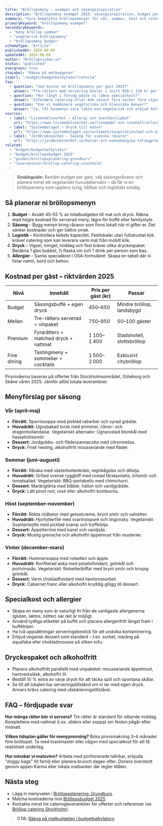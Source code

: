 ```yaml
---
title: "Bröllopsmeny – exempel och säsongsinspiration"
description: "Bröllopsmeny exempel 2025: säsongsinspiration, budget per gäst och vegetariska alternativ med svenska råvaror."
summary: "Fyra kompletta bröllopsmenyer för vår, sommar, höst och vinter med budgetnivåer, dryckespaket och tips för allergier."
primaryKeyword: "bröllopsmeny exempel"
secondaryKeywords:
  - "meny bröllop sommar"
  - "vegetarisk bröllopsmeny"
  - "bröllopsmeny budget"
schemaType: "Article"
publishedAt: 2024-06-09
updatedAt: 2024-06-09
author: "Bröllopssidan.se"
status: "published"
evergreen: true
ctaLabel: "Räkna på matbudgeten"
ctaUrl: "/budget/budgetkalkylator?ref=cta"
faq:
  - question: "Vad kostar en bröllopsmeny per gäst 2025?"
    answer: "Tre-rätters med servering kostar i snitt 850–1 150 kr per gäst i storstäder och 650–900 kr i övriga landet. Buffé eller foodtrucks kan pressa priset till 450–650 kr."
  - question: "Hur långt i förväg måste vi lämna specialkost?"
    answer: "Informera catering eller kök senast fyra veckor före vigseln. Samla in allergier i samband med OSA och gör uppdateringar två veckor innan."
  - question: "Kan vi kombinera vegetariska och klassiska menyer?"
    answer: "Ja, låt basmenyn vara lakto-ovo-vegetarisk och erbjud kött eller fisk som tillval. Det förenklar logistik och minskar matsvinn."
sources:
  - label: "Livsmedelsverket – Allergi och överkänslighet"
    url: "https://www.livsmedelsverket.se/livsmedel-och-innehall/allergi-och-overkanslighet"
  - label: "Systembolaget – Dryck till maten"
    url: "https://www.systembolaget.se/sortiment/inspiration/mat-och-dryck/"
  - label: "Jordbruksverket – Säsong för svenska råvaror"
    url: "https://jordbruksverket.se/kurser-och-evenemang/pa-talangprogrammet/sasongsvagledning"
related:
  - "budget/budgetkalkylator"
  - "budget/brollopsbudget-2025"
  - "guides/brollopsplanering-grundkurs"
  - "leverantorer/brollop-catering-stockholm"
---
```


> **Snabbguide:** Bestäm budget per gäst, välj säsongsråvaror och planera minst ett vegetariskt huvudalternativ – då får ni en bröllopsmeny som upplevs lyxig, hållbar och logistiskt smidig.

## Så planerar ni bröllopsmenyn

1. **Budget** – Avsätt 45–55 % av totalbudgeten till mat och dryck. Räkna med högre kostnad för serverad meny, lägre för buffé eller familystyle.
2. **Säsong** – Bygg menyn kring råvaror som finns lokalt när ni gifter er. Det sänker kostnader och ger bättre smak.
3. **Logistik** – Kontrollera kökets kapacitet. Festlokaler utan fullutrustat kök kräver catering som kan leverera varm mat från mobilt kök.
4. **Dryck** – Vigsel, mingel, middag och fest kräver olika dryckespaket. Beräkna 1 glas bubbel, ½ flaska vin och 1 drink per person som bas.
5. **Allergier** – Samla specialkost i OSA-formuläret. Skapa en tabell där ni listar namn, bord och behov.

## Kostnad per gäst – riktvärden 2025

| Nivå        | Innehåll                              | Pris per gäst (kr) | Passar                     |
| ----------- | ------------------------------------- | ------------------ | -------------------------- |
| Budget      | Säsongsbuffé + egen dryck             | 450–650            | Mindre bröllop, landsbygd  |
| Mellan      | Tre-rätters serverad + vinpaket       | 750–950            | 50–100 gäster              |
| Premium     | Fyrarätters + matched dryck + nattmat | 1 100–1 400        | Stadshotell, slottsbröllop |
| Fine dining | Tastingmeny + sommelier + cocktails   | 1 500–2 000        | Exklusivt citybröllop      |

Prisnivåerna baseras på offerter från Stockholmsområdet, Göteborg och Skåne våren 2025. Jämför alltid lokala leverantörer.

## Menyförslag per säsong

### Vår (april–maj)

- **Förrätt:** Sparrissoppa med picklad rabarber och syrad grädde.
- **Huvudrätt:** Ugnsbakad torsk med primörer, citron- och dragonhollandaise. Vegetariskt alternativ: Ugnsrostad blomkål med hasselnötssmör.
- **Dessert:** Jordgubbs- och fläderpannacotta med citronmeliss.
- **Dryck:** Frisk riesling, alkoholfritt mousserande med fläder.

### Sommar (juni–augusti)

- **Förrätt:** Råraka med västerbottenkräm, regnbågslax och dillolja.
- **Huvudrätt:** Grillad svensk ryggbiff med rostad färskpotatis, örtsmör och tomatsallad. Vegetariskt: BBQ-portabello med chimichurri.
- **Dessert:** Marängtårta med blåbär, hallon och vaniljgrädde.
- **Dryck:** Lätt pinot noir, rosé eller alkoholfri kombucha.

### Höst (september–november)

- **Förrätt:** Rökta rödbetor med getostcreme, brynt smör och valnötter.
- **Huvudrätt:** Hjortytterfilé med svartrotspuré och lingonsky. Vegetariskt: Svamprisotto med picklad svamp och tryffelolja.
- **Dessert:** Äppelterrine med kanel och vaniljsås.
- **Dryck:** Mustig grenache och alkoholfri äppelmust från musterier.

### Vinter (december–mars)

- **Förrätt:** Hummersoppa med rotselleri och äpple.
- **Huvudrätt:** Konfiterad anka med potatisfondant, grönkål och portvinssås. Vegetariskt: Rotselleribiffar med brynt smör och krispig grönkål.
- **Dessert:** Varm chokladfondant med havtornssorbet.
- **Dryck:** Cabernet franc eller alkoholfri kryddig glögg till dessert.

## Specialkost och allergier

- Skapa en meny som är naturligt fri från de vanligaste allergenerna (gluten, laktos, nötter) när det är möjligt.
- Använd tydliga etiketter på buffé och placera allergenfritt längst fram i buffélinjen.
- Ha två uppsättningar serveringsbestick för att undvika kontaminering.
- Erbjud vegansk dessert som standard – t.ex. sorbet, maräng på aquafaba eller chokladmousse på silken tofu.

## Dryckespaket och alkoholfritt

- Planera alkoholfritt parallellt med vinpaketet: mousserande äppelmust, hantverksläsk, alkoholfri öl.
- Beställ 10 % extra av varje dryck för att täcka spill och spontana skålar.
- Se till att lokalen har serveringstillstånd om ni tar med egen dryck. Annars krävs catering med utskänkningstillstånd.

## FAQ – fördjupade svar

**Hur många rätter bör vi servera?**
Tre rätter är standard för sittande middag. Komplettera med nattmat (t.ex. sliders eller soppa) om festen pågår efter midnatt.

**Vilken tidsplan gäller för menyprovning?**
Boka provsmakning 3–4 månader före bröllopet. Ta med toastmaster eller någon med specialkost för att få realistiskt underlag.

**Hur minskar vi matsvinn?**
Arbeta med portionerade tallrikar, erbjuda "doggy bags" till familj eller planera brunch dagen efter. Donera överskott genom appen Karma eller lokala matbanker där regler tillåter.

## Nästa steg

- Lägg in menyvalen i [Bröllopsplanering: Grundkurs](/guides/brollopsplanering-grundkurs/).
- Matcha kostnaderna mot [Bröllopsbudget 2025](/budget/brollopsbudget-2025/).
- Kontakta minst tre cateringleverantörer för offerter och referenser (se [Bröllop catering Stockholm](/leverantorer/brollop-catering-stockholm/)).

> **CTA:** [Räkna på matbudgeten i budgetkalkylatorn](/budget/budgetkalkylator?ref=cta)
